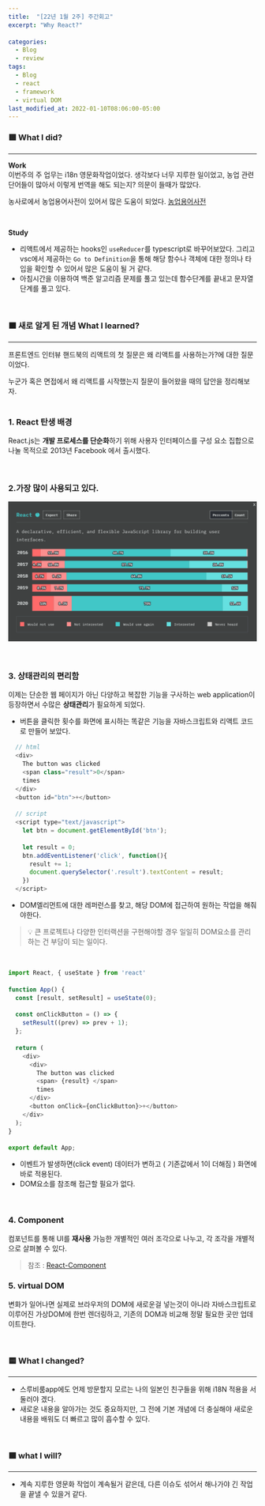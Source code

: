 ```yaml
---
title:  "[22년 1월 2주] 주간회고"
excerpt: "Why React?"

categories:
  - Blog
  - review
tags:
  - Blog
  - react
  - framework
  - virtual DOM
last_modified_at: 2022-01-10T08:06:00-05:00
---
```


### 🟥 What I did?
---
**Work**   
이번주의 주 업무는 i18n 영문화작업이었다. 생각보다 너무 지루한 일이었고, 농업 관련 단어들이 많아서 이렇게 번역을 해도 되는지? 의문이 들때가 많았다. 

농사로에서 농업용어사전이 있어서 많은 도움이 되었다.
[농업용어사전](https://www.nongsaro.go.kr/portal/ps/psq/psqb/farmTermSimpleDicLst.ps?pageIndex=1&pageSize=10&menuId=PS00064&searchTagWord=ㄱ&option=0&sWordNm=ㄱ)

<br />

**Study**
- 리액트에서 제공하는 hooks인 `useReducer`를 typescript로 바꾸어보았다. 
그리고 vsc에서 제공하는 `Go to Definition`을 통해 해당 함수나 객체에 대한 정의나 타입을 확인할 수 있어서 많은 도움이 될 거 같다.
- 아침시간을 이용하여 백준 알고리즘 문제를 풀고 있는데 함수단계를 끝내고 문자열 단계를 풀고 있다.

<br />

### 🟧 새로 알게 된 개념 What I learned?
---
프론트엔드 인터뷰 핸드북의 리액트의 첫 질문은 왜 리액트를 사용하는가?에 대한 질문이었다. 

누군가 혹은 면접에서 왜 리액트를 시작했는지 질문이 들어왔을 때의 답안을 정리해보자.    
<br />

### 1. React 탄생 배경
React.js는 **개발 프로세스를 단순화**하기 위해 사용자 인터페이스를 구성 요소 집합으로 나눌 목적으로 2013년 Facebook 에서 출시했다. 

<br />

### 2.가장 많이 사용되고 있다.
![react](/assets/images/most_used_react.png)

<br />

### 3. 상태관리의 편리함   
이제는 단순한 웹 페이지가 아닌 다양하고 복잡한 기능을 구사하는 web application이 등장하면서 수많은 **상태관리**가 필요하게 되었다. 

- 버튼을 클릭한 횟수를 화면에 표시하는 똑같은 기능을 자바스크립트와 리액트 코드로 만들어 보았다. 
```javascript
  // html
  <div>
    The button was clicked 
    <span class="result">0</span>
    times
  </div>
  <button id="btn">+</button>

  // script
  <script type="text/javascript">
    let btn = document.getElementById('btn');

    let result = 0;
    btn.addEventListener('click', function(){
      result += 1;
      document.querySelector('.result').textContent = result;
    })
  </script>
```
* DOM엘리먼트에 대한 레퍼런스를 찾고, 해당 DOM에 접근하여 원하는 작업을 해줘야한다. 
> 💡 큰 프로젝트나 다양한 인터랙션을 구현해야할 경우 일일히 DOM요소를 관리하는 건 부담이 되는 일이다. 

<br />

```javascript
import React, { useState } from 'react'

function App() {
  const [result, setResult] = useState(0);

  const onClickButton = () => {
    setResult((prev) => prev + 1);
  };

  return (
    <div>
      <div>
        The button was clicked
        <span> {result} </span>
        times
      </div>
      <button onClick={onClickButton}>+</button>
    </div>
  );
}

export default App;
```
* 이벤트가 발생하면(click event) 데이터가 변하고 ( 기존값에서 1이 더해짐 ) 화면에 바로 적용된다. 
* DOM요소를 참조해 접근할 필요가 없다. 

<br />

### 4. Component
컴포넌트를 통해 UI를 **재사용** 가능한 개별적인 여러 조각으로 나누고, 각 조각을 개별적으로 살펴볼 수 있다.   
> 참조 : [React-Component](https://ko.reactjs.org/docs/components-and-props.html)

### 5. virtual DOM
변화가 일어나면 실제로 브라우저의 DOM에 새로운걸 넣는것이 아니라 자바스크립트로 이루어진 가상DOM에 한번 렌더링하고, 기존의 DOM과 비교해 정말 필요한 곳만 업데이트한다. 


<br />

### 🟨 **What I changed?** 
---
- 스루비룸app에도 언제 방문할지 모르는 나의 일본인 친구들을 위해 i18N 적용을 서둘러야 겠다.
- 새로운 내용을 알아가는 것도 중요하지만, 그 전에 기본 개념에 더 충실해야 새로운 내용을 배워도 더 빠르고 많이 흡수할 수 있다.

<br />

### 🟩 **what I will?**
---
* 계속 지루한 영문화 작업이 계속될거 같은데, 다른 이슈도 섞어서 해나가야 긴 작업을 끝낼 수 있을거 같다. 